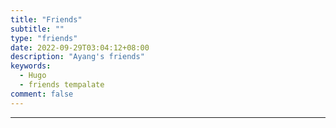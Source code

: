 ```yaml
---
title: "Friends"
subtitle: ""
type: "friends"
date: 2022-09-29T03:04:12+08:00
description: "Ayang's friends"
keywords: 
  - Hugo
  - friends tempalate
comment: false
---
```


<!-- When you set data `friends.yml` in `yourProject/data/` directory, it will be automatically loaded here. -->
---
<!-- You can define additional content below for this page. -->

<!--

## Base info

```yaml
- nickname: Lruihao
  avatar: https://lruihao.cn/images/avatar.jpg
  url: https://lruihao.cn
  description: Lruihao's Note
```

## Friendly Reminder

{{< admonition info "Notice" true >}}
1. If you want to exchange link, please leave a comment in the above format. (personal non-commercial blogs / websites only)
2. :(fa-solid fa-exclamation-triangle): Website failure, stop maintenance and improper content may be unlinked!
3. Those websites that do not respect other people's labor achievements, reprint without source, or malicious acts, please do not come to exchange.
{{< /admonition >}}

-->
